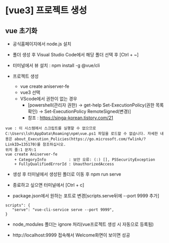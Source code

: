 [vue3] 프로젝트 생성
=======
vue 초기화
-----
- 공식홈페이지에서 node.js 설치

- 폴더 생성 후 Visual Studio Code에서 해당 폴더 선택 후 [Ctrl + ~]

- 터미널에서 뷰 설치 : npm install -g @vue/cli

- 프로젝트 생성
    - vue create aniserver-fe
    - vue3 선택
    - VScode에서 권한이 없는 경우
        - [powershell(관리자 권한) -> get-help Set-ExecutionPolicy(권한 목록확인) -> Set-ExecutionPolicy RemoteSigned(변경)]
        - 참조 : https://singa-korean.tistory.com/21
~~~
vue : 이 시스템에서 스크립트를 실행할 수 없으므로 C:\Users\lsh\AppData\Roaming\npm\vue.ps1 파일을 로드할 수 없습니다. 자세한 내용은 about_Execution_Policies(https://go.microsoft.com/fwlink/?LinkID=135170)를 참조하십시오.
위치 줄:1 문자:1
vue create Aniserver-fe
    + CategoryInfo          : 보안 오류: (:) [], PSSecurityException
    + FullyQualifiedErrorId : UnauthorizedAccess
~~~

 - 생성 후 터미널에서 생성된 폴더로 이동 후 npm run serve

 - 종료하고 싶으면 터미널에서 [Ctrl + c]

 - package.json에서 원하는 포트로 변경[scripts.serve뒤에 --port 9999 추가]
 ~~~
scripts": {
    "serve": "vue-cli-service serve --port 9999",
}
 ~~~

 - node_modules 폴더는 ignore 처리(vue프로젝트 생성 시 자동으로 등록됨)

 - http://localhost:9999 접속해서 Welcome화면이 보이면 성공